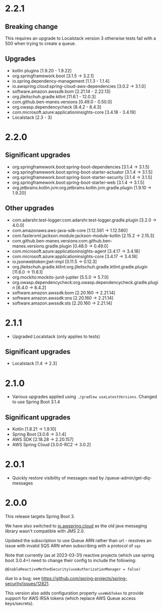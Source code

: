 # 2.2.1

## Breaking change
This requires an upgrade to Localstack version 3 otherwise tests fail with a 500 when trying to create a queue.

## Upgrades
 - kotlin plugins [1.9.20 - 1.9.22]
 - org.springframework.boot [3.1.5 -> 3.2.1]
 - io.spring.dependency-management [1.1.3 - 1.1.4]
 - io.awspring.cloud:spring-cloud-aws-dependencies [3.0.2 -> 3.1.0]
 - software.amazon.awssdk:bom [2.21.14 - 2.22.13]
 - org.jlleitschuh.gradle.ktlint [11.6.1 - 12.0.3]
 - com.github.ben-manes.versions [0.49.0 - 0.50.0]
 - org.owasp.dependencycheck [8.4.2  - 8.4.3]
 - com.microsoft.azure:applicationinsights-core [3.4.18 - 3.4.19]
 - Localstack [2.3 - 3]

# 2.2.0

## Significant upgrades
 - org.springframework.boot:spring-boot-dependencies [3.1.4 -> 3.1.5]
 - org.springframework.boot:spring-boot-starter-actuator [3.1.4 -> 3.1.5]
 - org.springframework.boot:spring-boot-starter-security [3.1.4 -> 3.1.5]
 - org.springframework.boot:spring-boot-starter-web [3.1.4 -> 3.1.5]
 - org.jetbrains.kotlin.jvm:org.jetbrains.kotlin.jvm.gradle.plugin [1.9.10 -> 1.9.20]

## Other upgrades
 - com.adarshr.test-logger:com.adarshr.test-logger.gradle.plugin [3.2.0 -> 4.0.0]
 - com.amazonaws:aws-java-sdk-core [1.12.561 -> 1.12.580]
 - com.fasterxml.jackson.module:jackson-module-kotlin [2.15.2 -> 2.15.3]
 - com.github.ben-manes.versions:com.github.ben-manes.versions.gradle.plugin [0.48.0 -> 0.49.0]
 - com.microsoft.azure:applicationinsights-agent [3.4.17 -> 3.4.18]
 - com.microsoft.azure:applicationinsights-core [3.4.17 -> 3.4.18]
 - io.jsonwebtoken:jjwt-impl [0.11.5 -> 0.12.3]
 - org.jlleitschuh.gradle.ktlint:org.jlleitschuh.gradle.ktlint.gradle.plugin [11.6.0 -> 11.6.1]
 - org.mockito:mockito-junit-jupiter [5.5.0 -> 5.7.0]
 - org.owasp.dependencycheck:org.owasp.dependencycheck.gradle.plugin [8.4.0 -> 8.4.2]
 - software.amazon.awssdk:bom [2.20.160 -> 2.21.14]
 - software.amazon.awssdk:sns [2.20.160 -> 2.21.14]
 - software.amazon.awssdk:sts [2.20.160 -> 2.21.14]

# 2.1.1

- Upgraded Localstack (only applies to tests) 

## Significant upgrades
- Localstack [1.4 -> 2.3]

# 2.1.0

- Various upgrades applied using `./gradlew useLatestVersions`. Changed to use Spring Boot 3.1.4 

## Significant upgrades
- Kotlin [1.8.21 -> 1.9.10]
- Spring Boot [3.0.6 -> 3.1.4]
- AWS SDK [2.18.28 -> 2.20.157]
- AWS Spring Cloud [3.0.0-RC2 -> 3.0.2]

# 2.0.1

- Quickly restore visibility of messages read by /queue-admin/get-dlq-messages

# 2.0.0

This release targets Spring Boot 3.

We have also switched to [io.awspring.cloud](https://github.com/awspring/spring-cloud-aws) as the old java messaging library wasn't compatible with JMS 2.0. 

Updated the subscription to use Queue ARN rather than url - resolves an issue with invalid SQS ARN when subscribing with a protocol of `sqs`

Note that currently (as at 2023-03-31) reactive projects (which use spring boot 3.0.4+) need to change their config to include the following:
```
@EnableReactiveMethodSecurity(useAuthorizationManager = false)
```
due to a bug; see https://github.com/spring-projects/spring-security/issues/12821.

This version also adds configuration property `useWebToken` to provide support for AWS IRSA tokens (which replace AWS Queue access keys/secrets).
